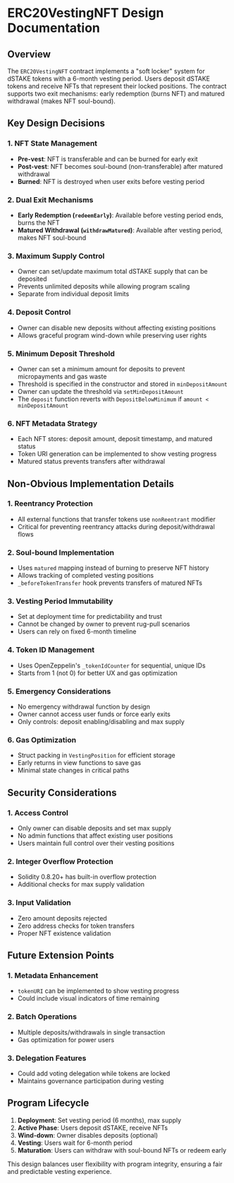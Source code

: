 # ERC20VestingNFT Design Documentation

## Overview

The `ERC20VestingNFT` contract implements a "soft locker" system for dSTAKE tokens with a 6-month vesting period. Users deposit dSTAKE tokens and receive NFTs that represent their locked positions. The contract supports two exit mechanisms: early redemption (burns NFT) and matured withdrawal (makes NFT soul-bound).

## Key Design Decisions

### 1. NFT State Management
- **Pre-vest**: NFT is transferable and can be burned for early exit
- **Post-vest**: NFT becomes soul-bound (non-transferable) after matured withdrawal
- **Burned**: NFT is destroyed when user exits before vesting period

### 2. Dual Exit Mechanisms
- **Early Redemption (`redeemEarly`)**: Available before vesting period ends, burns the NFT
- **Matured Withdrawal (`withdrawMatured`)**: Available after vesting period, makes NFT soul-bound

### 3. Maximum Supply Control
- Owner can set/update maximum total dSTAKE supply that can be deposited
- Prevents unlimited deposits while allowing program scaling
- Separate from individual deposit limits

### 4. Deposit Control
- Owner can disable new deposits without affecting existing positions
- Allows graceful program wind-down while preserving user rights

### 5. Minimum Deposit Threshold
- Owner can set a minimum amount for deposits to prevent micropayments and gas waste
- Threshold is specified in the constructor and stored in `minDepositAmount`
- Owner can update the threshold via `setMinDepositAmount`
- The `deposit` function reverts with `DepositBelowMinimum` if `amount < minDepositAmount`

### 6. NFT Metadata Strategy
- Each NFT stores: deposit amount, deposit timestamp, and matured status
- Token URI generation can be implemented to show vesting progress
- Matured status prevents transfers after withdrawal

## Non-Obvious Implementation Details

### 1. Reentrancy Protection
- All external functions that transfer tokens use `nonReentrant` modifier
- Critical for preventing reentrancy attacks during deposit/withdrawal flows

### 2. Soul-bound Implementation
- Uses `matured` mapping instead of burning to preserve NFT history
- Allows tracking of completed vesting positions
- `_beforeTokenTransfer` hook prevents transfers of matured NFTs

### 3. Vesting Period Immutability
- Set at deployment time for predictability and trust
- Cannot be changed by owner to prevent rug-pull scenarios
- Users can rely on fixed 6-month timeline

### 4. Token ID Management
- Uses OpenZeppelin's `_tokenIdCounter` for sequential, unique IDs
- Starts from 1 (not 0) for better UX and gas optimization

### 5. Emergency Considerations
- No emergency withdrawal function by design
- Owner cannot access user funds or force early exits
- Only controls: deposit enabling/disabling and max supply

### 6. Gas Optimization
- Struct packing in `VestingPosition` for efficient storage
- Early returns in view functions to save gas
- Minimal state changes in critical paths

## Security Considerations

### 1. Access Control
- Only owner can disable deposits and set max supply
- No admin functions that affect existing user positions
- Users maintain full control over their vesting positions

### 2. Integer Overflow Protection
- Solidity 0.8.20+ has built-in overflow protection
- Additional checks for max supply validation

### 3. Input Validation
- Zero amount deposits rejected
- Zero address checks for token transfers
- Proper NFT existence validation

## Future Extension Points

### 1. Metadata Enhancement
- `tokenURI` can be implemented to show vesting progress
- Could include visual indicators of time remaining

### 2. Batch Operations
- Multiple deposits/withdrawals in single transaction
- Gas optimization for power users

### 3. Delegation Features
- Could add voting delegation while tokens are locked
- Maintains governance participation during vesting

## Program Lifecycle

1. **Deployment**: Set vesting period (6 months), max supply
2. **Active Phase**: Users deposit dSTAKE, receive NFTs
3. **Wind-down**: Owner disables deposits (optional)
4. **Vesting**: Users wait for 6-month period
5. **Maturation**: Users can withdraw with soul-bound NFTs or redeem early

This design balances user flexibility with program integrity, ensuring a fair and predictable vesting experience.
